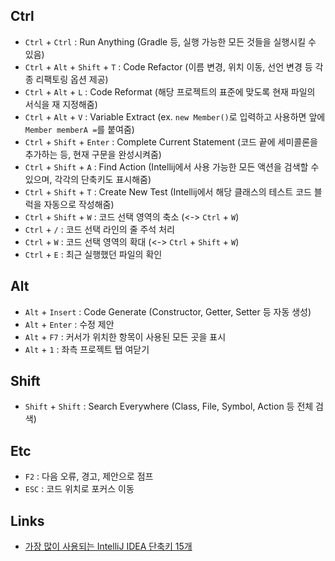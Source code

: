 ## Ctrl
- `Ctrl` + `Ctrl` : Run Anything (Gradle 등, 실행 가능한 모든 것들을 실행시킬 수 있음)
- `Ctrl` + `Alt` + `Shift` + `T` : Code Refactor (이름 변경, 위치 이동, 선언 변경 등 각종 리팩토링 옵션 제공)
- `Ctrl` + `Alt` + `L` : Code Reformat (해당 프로젝트의 표준에 맞도록 현재 파일의 서식을 재 지정해줌)
- `Ctrl` + `Alt` + `V` : Variable Extract (ex. `new Member()`로 입력하고 사용하면 앞에 `Member memberA =`를 붙여줌)
- `Ctrl` + `Shift` + `Enter` : Complete Current Statement (코드 끝에 세미콜론을 추가하는 등, 현재 구문을 완성시켜줌)
- `Ctrl` + `Shift` + `A` : Find Action (Intellij에서 사용 가능한 모든 액션을 검색할 수 있으며, 각각의 단축키도 표시해줌)
- `Ctrl` + `Shift` + `T` : Create New Test (Intellij에서 해당 클래스의 테스트 코드 블럭을 자동으로 작성해줌)
- `Ctrl` + `Shift` + `W` : 코드 선택 영역의 축소 (<-> `Ctrl` + `W`)
- `Ctrl` + `/` : 코드 선택 라인의 줄 주석 처리
- `Ctrl` + `W` : 코드 선택 영역의 확대 (<-> `Ctrl` + `Shift` + `W`)
- `Ctrl` + `E` : 최근 실행했던 파일의 확인
## Alt
- `Alt` + `Insert` : Code Generate (Constructor, Getter, Setter 등 자동 생성)
- `Alt` + `Enter` : 수정 제안
- `Alt` + `F7` : 커서가 위치한 항목이 사용된 모든 곳을 표시
- `Alt` + `1` : 좌측 프로젝트 탭 여닫기
## Shift
- `Shift` + `Shift` : Search Everywhere (Class, File, Symbol, Action 등 전체 검색)
## Etc
- `F2` : 다음 오류, 경고, 제안으로 점프
- `ESC` : 코드 위치로 포커스 이동

## Links
- [가장 많이 사용되는 IntelliJ IDEA 단축키 15개](https://blog.jetbrains.com/ko/2020/03/11/top-15-intellij-idea-shortcuts_ko/)
